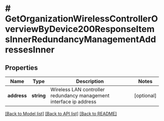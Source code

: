 # # GetOrganizationWirelessControllerOverviewByDevice200ResponseItemsInnerRedundancyManagementAddressesInner

## Properties

Name | Type | Description | Notes
------------ | ------------- | ------------- | -------------
**address** | **string** | Wireless LAN controller redundancy management interface ip address | [optional]

[[Back to Model list]](../../README.md#models) [[Back to API list]](../../README.md#endpoints) [[Back to README]](../../README.md)
